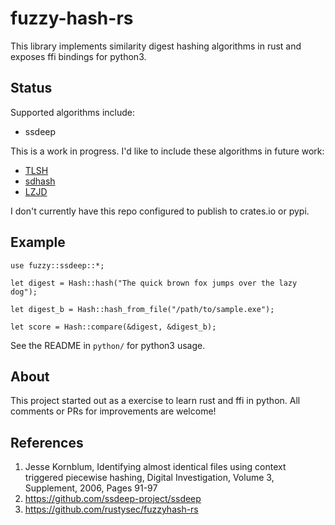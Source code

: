 # fuzzy-hash-rs

This library implements similarity digest hashing algorithms in rust and exposes ffi bindings for python3. 

## Status

Supported algorithms include:

- ssdeep

This is a work in progress. I'd like to include these algorithms in future work:

- [TLSH](https://github.com/trendmicro/tlsh)
- [sdhash](https://github.com/sdhash/sdhash)
- [LZJD](https://github.com/EdwardRaff/pyLZJD)

I don't currently have this repo configured to publish to crates.io or pypi.

## Example

```
use fuzzy::ssdeep::*;

let digest = Hash::hash("The quick brown fox jumps over the lazy dog");

let digest_b = Hash::hash_from_file("/path/to/sample.exe");

let score = Hash::compare(&digest, &digest_b);
```

See the README in `python/` for python3 usage.

## About

This project started out as a exercise to learn rust and ffi in python. All comments or PRs for improvements are welcome!

## References

1. Jesse Kornblum, Identifying almost identical files using context triggered piecewise hashing, Digital Investigation, Volume 3, Supplement, 2006, Pages 91-97
2. https://github.com/ssdeep-project/ssdeep
3. https://github.com/rustysec/fuzzyhash-rs